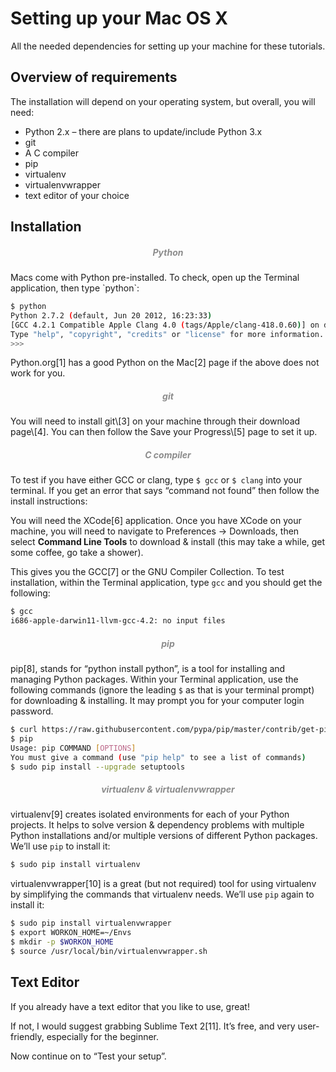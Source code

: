 # Setting up your Mac OS X

<p style="text-align:center">All the needed dependencies for setting up your machine for these tutorials.</p>


## Overview of requirements

The installation will depend on your operating system, but overall, you will need:

* Python 2.x – there are plans to update/include Python 3.x
* git
* A C compiler
* pip
* virtualenv
* virtualenvwrapper
* text editor of your choice 

## Installation

<h5 style="text-align:center"><span style="color:#8c8c8c">Python</span></h5>
Macs come with Python pre-installed.  To check, open up the Terminal application, then type `python`:

```bash
$ python
Python 2.7.2 (default, Jun 20 2012, 16:23:33)
[GCC 4.2.1 Compatible Apple Clang 4.0 (tags/Apple/clang-418.0.60)] on darwin
Type "help", "copyright", "credits" or "license" for more information.
>>>
```

Python.org\[1] has a good Python on the Mac\[2] page if the above does not work for you.

<h5 style="text-align:center"><span style="color:#8c8c8c">git</span></h5>
You will need to install git\[3] on your machine through their download page\[4]. You can then follow the Save your Progress\[5] page to set it up.

<h5 style="text-align:center"><span style="color:#8c8c8c">C compiler</span></h5>

To test if you have either GCC or clang, type `$ gcc` or `$ clang` into your terminal. If you get an error that says “command not found” then follow the install instructions:

You will need the XCode\[6] application. Once you have XCode on your machine, you will need to navigate to Preferences &rarr; Downloads, then select **Command Line Tools** to download & install (this may take a while, get some coffee, go take a shower). 

This gives you the GCC\[7] or the GNU Compiler Collection. To test installation, within the Terminal application, type `gcc` and you should get the following:

```bash
$ gcc
i686-apple-darwin11-llvm-gcc-4.2: no input files
```

<h5 style="text-align:center"><span style="color:#8c8c8c">pip</span></h5>

pip\[8], stands for “python install python”, is a tool for installing and managing Python packages. Within your Terminal application, use the following commands (ignore the leading `$` as that is your terminal prompt) for downloading & installing. It may prompt you for your computer login password.

```bash
$ curl https://raw.githubusercontent.com/pypa/pip/master/contrib/get-pip.py | sudo python
$ pip
Usage: pip COMMAND [OPTIONS]
You must give a command (use "pip help" to see a list of commands)
$ sudo pip install --upgrade setuptools
```

<h5 style="text-align:center"><span style="color:#8c8c8c">virtualenv & virtualenvwrapper</span></h5>

virtualenv\[9] creates isolated environments for each of your Python projects. It helps to solve version & dependency problems with multiple Python installations and/or multiple versions of different Python packages.  We’ll use `pip` to install it:

```bash
$ sudo pip install virtualenv
```

virtualenvwrapper\[10] is a great (but not required) tool for using virtualenv by simplifying the commands that virtualenv needs.  We’ll use `pip` again to install it:

```bash
$ sudo pip install virtualenvwrapper
$ export WORKON_HOME=~/Envs
$ mkdir -p $WORKON_HOME
$ source /usr/local/bin/virtualenvwrapper.sh
```

## Text Editor

If you already have a text editor that you like to use, great! 

If not, I would suggest grabbing Sublime Text 2\[11].  It’s free, and very user-friendly, especially for the beginner.

Now continue on to “Test your setup”.


